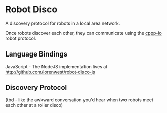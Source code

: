 Robot Disco
===========

A discovery protocol for robots in a local area network.

Once robots discover each other, they can communicate using the [cppp-io](https://github.com/hybridgroup/cppp-io) robot protocol.


Language Bindings
-----------------

JavaScript - The NodeJS implementation lives at http://github.com/lorenwest/robot-disco-js


Discovery Protocol
------------------
(tbd - like the awkward conversation you'd hear when two robots meet each other at a roller disco)
